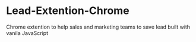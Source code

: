 # Lead-Extention-Chrome
Chrome extention to help sales and marketing teams to save lead
built with vanila JavaScript
